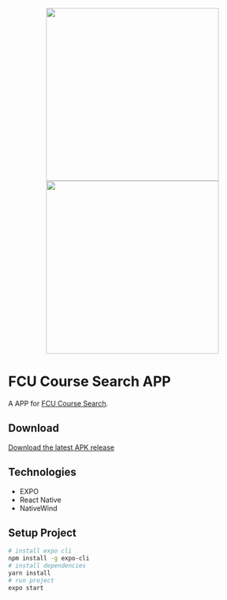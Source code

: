 <p align="center">
  <img src="https://user-images.githubusercontent.com/92412722/215243095-db310068-f55a-405e-a808-e036bf570812.png" style="width:350px;"/>
  <img src="https://user-images.githubusercontent.com/92412722/215246631-023e1c19-449a-4ff7-9e65-3fdd4acb85c5.png" style="width:350px;"/>
</p>

# FCU Course Search APP
A APP for [FCU Course Search](https://github.com/ridemountainpig/fcu-course-search).

## Download
[Download the latest APK release](https://github.com/ridemountainpig/fcu-course-search-app/releases/download/v1.0.1/fcu-course-search-app.zip)

## Technologies
- EXPO
- React Native
- NativeWind
## Setup Project
```bash
# install expo cli
npm install -g expo-cli
# install dependencies
yarn install
# run project
expo start
```
